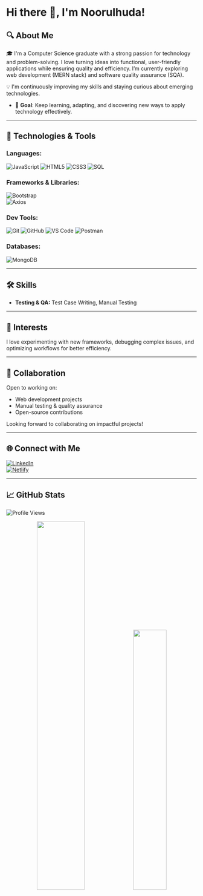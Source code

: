 # Hi there 👋, I'm Noorulhuda!

## 🔍 About Me
🎓 I'm a Computer Science graduate with a strong passion for technology and problem-solving. I love turning ideas into functional, user-friendly applications while ensuring quality and efficiency. I’m currently exploring web development (MERN stack) and software quality assurance (SQA).

💡 I'm continuously improving my skills and staying curious about emerging technologies.

- 🌟 **Goal**: Keep learning, adapting, and discovering new ways to apply technology effectively.

---

## 🔧 Technologies & Tools

### **Languages:**
![JavaScript](https://img.shields.io/badge/JavaScript-F7DF1E?style=for-the-badge&logo=javascript&logoColor=black)
![HTML5](https://img.shields.io/badge/HTML-E34F26?style=for-the-badge&logo=html5&logoColor=white)
![CSS3](https://img.shields.io/badge/CSS-1572B6?style=for-the-badge&logo=css3&logoColor=white)
![SQL](https://img.shields.io/badge/SQL-4479A1?style=for-the-badge&logo=sqlite&logoColor=white)

### **Frameworks & Libraries:**
![Bootstrap](https://img.shields.io/badge/Bootstrap-7952B3?style=for-the-badge&logo=bootstrap&logoColor=white)  
![Axios](https://img.shields.io/badge/Axios-5A29E4?style=for-the-badge&logo=axios&logoColor=white) 

### **Dev Tools:**
![Git](https://img.shields.io/badge/Git-F05032?style=for-the-badge&logo=git&logoColor=white)
![GitHub](https://img.shields.io/badge/GitHub-100000?style=for-the-badge&logo=github&logoColor=white)
![VS Code](https://img.shields.io/badge/VS_Code-0078D4?style=for-the-badge&logo=visual-studio-code&logoColor=white)
![Postman](https://img.shields.io/badge/Postman-FF6C37?style=for-the-badge&logo=postman&logoColor=white)

### **Databases:**
![MongoDB](https://img.shields.io/badge/MongoDB-47A248?style=for-the-badge&logo=mongodb&logoColor=white)

---

## 🛠️ Skills
- **Testing & QA:** Test Case Writing, Manual Testing

---

## 🚀 Interests
I love experimenting with new frameworks, debugging complex issues, and optimizing workflows for better efficiency.

---

## 🤝 Collaboration
Open to working on:
- Web development projects  
- Manual testing & quality assurance  
- Open-source contributions  

Looking forward to collaborating on impactful projects!

---

## 🌐 Connect with Me
[![LinkedIn](https://img.shields.io/badge/LinkedIn-0077B5?style=for-the-badge&logo=linkedin&logoColor=white)](https://www.linkedin.com/in/noorulhuda-usman)  
[![Netlify](https://img.shields.io/badge/Netlify-00C7B7?style=for-the-badge&logo=netlify&logoColor=white)](https://app.netlify.com/teams/noorulhuda-usman/sites)

---

## 📈 GitHub Stats

![Profile Views](https://komarev.com/ghpvc/?username=noorulhuda-usman&color=blue)  

<div align="center">
  <img src="https://github-readme-stats-sigma-five.vercel.app/api?username=noorulhuda-usman&show_icons=true&theme=dark" width="50%" />
  <img src="https://github-readme-stats-sigma-five.vercel.app/api/top-langs/?username=noorulhuda-usman&layout=compact&theme=dark" width="42%" />
</div>

